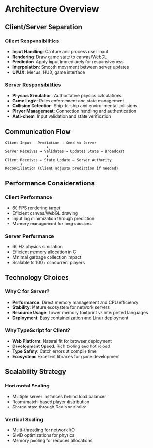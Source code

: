 # Architecture Overview

## Client/Server Separation

### Client Responsibilities
- **Input Handling**: Capture and process user input
- **Rendering**: Draw game state to canvas/WebGL
- **Prediction**: Apply input immediately for responsiveness
- **Interpolation**: Smooth movement between server updates
- **UI/UX**: Menus, HUD, game interface

### Server Responsibilities  
- **Physics Simulation**: Authoritative physics calculations
- **Game Logic**: Rules enforcement and state management
- **Collision Detection**: Ship-to-ship and environmental collisions
- **Player Management**: Connection handling and authentication
- **Anti-cheat**: Input validation and state verification

## Communication Flow

```
Client Input → Prediction → Send to Server
                   ↓
Server Receives → Validates → Updates State → Broadcast
                   ↓
Client Receives ← State Update ← Server Authority
       ↓
Reconciliation (Client adjusts prediction if needed)
```

## Performance Considerations

### Client Performance
- 60 FPS rendering target
- Efficient canvas/WebGL drawing
- Input lag minimization through prediction
- Memory management for long sessions

### Server Performance  
- 60 Hz physics simulation
- Efficient memory allocation in C
- Minimal garbage collection impact
- Scalable to 100+ concurrent players

## Technology Choices

### Why C for Server?
- **Performance**: Direct memory management and CPU efficiency
- **Stability**: Mature ecosystem for network servers
- **Resource Usage**: Lower memory footprint vs interpreted languages
- **Deployment**: Easy containerization and Linux deployment

### Why TypeScript for Client?
- **Web Platform**: Natural fit for browser deployment
- **Development Speed**: Rich tooling and hot reload
- **Type Safety**: Catch errors at compile time
- **Ecosystem**: Excellent libraries for game development

## Scalability Strategy

### Horizontal Scaling
- Multiple server instances behind load balancer
- Room/match-based player distribution
- Shared state through Redis or similar

### Vertical Scaling
- Multi-threading for network I/O
- SIMD optimizations for physics
- Memory pooling for reduced allocations